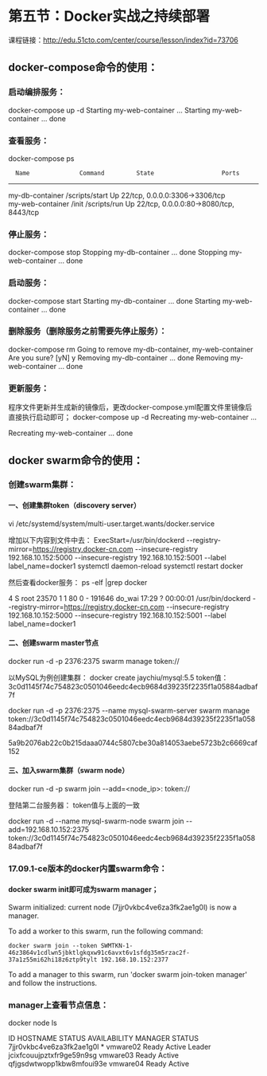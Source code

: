 # 第五节：Docker实战之持续部署
课程链接：http://edu.51cto.com/center/course/lesson/index?id=73706

## docker-compose命令的使用：

### 启动编排服务：

docker-compose up -d
Starting my-web-container ... 
Starting my-web-container ... done

### 查看服务：

docker-compose ps

      Name              Command         State                   Ports                 
--------------------------------------------------------------------------------------
my-db-container    /scripts/start       Up      22/tcp, 0.0.0.0:3306->3306/tcp        
my-web-container   /init /scripts/run   Up      22/tcp, 0.0.0.0:80->8080/tcp, 8443/tcp

### 停止服务：

docker-compose stop
Stopping my-db-container  ... done
Stopping my-web-container ... done

### 启动服务：

docker-compose start
Starting my-db-container  ... done
Starting my-web-container ... done

### 删除服务（删除服务之前需要先停止服务）：

docker-compose rm
Going to remove my-db-container, my-web-container
Are you sure? [yN] y
Removing my-db-container  ... done
Removing my-web-container ... done

### 更新服务：

程序文件更新并生成新的镜像后，更改docker-compose.yml配置文件里镜像后直接执行启动即可；
docker-compose up -d
Recreating my-web-container ... 

Recreating my-web-container ... done

## docker swarm命令的使用：

### 创建swarm集群：

#### 一、创建集群token（discovery server）

vi /etc/systemd/system/multi-user.target.wants/docker.service

增加以下内容到文件中去：
ExecStart=/usr/bin/dockerd --registry-mirror=https://registry.docker-cn.com --insecure-registry 192.168.10.152:5000 --insecure-registry 192.168.10.152:5001 --label label_name=docker1
systemctl daemon-reload
systemctl restart docker

然后查看docker服务：
ps -elf |grep docker

4 S root      23570      1  1  80   0 - 191646 do_wai 17:29 ?       00:00:01 /usr/bin/dockerd --registry-mirror=https://registry.docker-cn.com --insecure-registry 192.168.10.152:5000 --insecure-registry 192.168.10.152:5001 --label label_name=docker1

#### 二、创建swarm master节点

docker run -d -p 2376:2375 swarm manage token://<cluster-id>

以MySQL为例创建集群：
docker create jaychiu/mysql:5.5
token值：3c0d1145f74c754823c0501046eedc4ecb9684d39235f2235f1a05884adbaf7f

docker run -d -p 2376:2375 --name mysql-swarm-server swarm manage token://3c0d1145f74c754823c0501046eedc4ecb9684d39235f2235f1a05884adbaf7f

5a9b2076ab22c0b215daaa0744c5807cbe30a814053aebe5723b2c6669caf152

#### 三、加入swarm集群（swarm node）

docker run -d -p swarm join --add=<node_ip>:<port> token://<cluster-id>

登陆第二台服务器：
token值与上面的一致

docker run -d --name mysql-swarm-node swarm join --add=192.168.10.152:2375 token://3c0d1145f74c754823c0501046eedc4ecb9684d39235f2235f1a05884adbaf7f

### 17.09.1-ce版本的docker内置swarm命令：

#### docker swarm init即可成为swarm manager；

Swarm initialized: current node (7jjr0vkbc4ve6za3fk2ae1g0l) is now a manager.

To add a worker to this swarm, run the following command:

    docker swarm join --token SWMTKN-1-46z3864v1cdlwn5jbktlgkqxw91c6avxt6v1sfdg35m5rzac2f-37a1z55mi62hi18z6ztp9tylt 192.168.10.152:2377
To add a manager to this swarm, run 'docker swarm join-token manager' and follow the instructions.

### manager上查看节点信息：

docker node ls

ID                            HOSTNAME            STATUS              AVAILABILITY        MANAGER STATUS
7jjr0vkbc4ve6za3fk2ae1g0l *   vmware02            Ready               Active              Leader
jcixfcouujpztxfr9ge59n9sg     vmware03            Ready               Active              
qfjgsdwtwopp1kbw8mfoui93e     vmware04            Ready               Active 